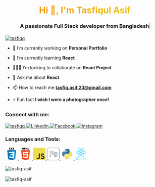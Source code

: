 <h1 align="center">
  <a href="#" style="text-decoration: none; color: black;">
    <span style="
      background: linear-gradient(90deg, #f39c12, #f1c40f, #e67e22, #d35400, #e74c3c);
      background-size: 400%;
      -webkit-background-clip: text;
      -webkit-text-fill-color: transparent;
      animation: gradient 10s ease infinite;">
      Hi 👋, I'm Tasfiqul Asif
    </span>
  </a>
</h1>

<h3 align="center">
  <span style="display:inline-block; overflow:hidden; white-space:nowrap; border-right: .15em solid orange; animation: typing 3.5s steps(30, end), blink-caret .75s step-end infinite;">
    A passionate Full Stack developer from Bangladesh
  </span>
</h3>

<p align="left"> 
  <a href="https://twitter.com/tasfiqq" target="blank">
    <img src="https://img.shields.io/twitter/follow/tasfiqq?logo=twitter&style=for-the-badge" alt="tasfiqq" />
  </a> 
</p>

- 🔭 I’m currently working on **Personal Portfolio**

- 🌱 I’m currently learning **React**

- 🧑‍🤝‍🧑 I’m looking to collaborate on **React Project**

- 💬 Ask me about **React**

- 📫 How to reach me **tasfiq.asif.23@gmail.com**

- ⚡ Fun fact **I wish I were a photographer once!**

<h3 align="left">Connect with me:</h3>
<p align="left">
  <a href="https://twitter.com/tasfiqq" target="blank">
    <img align="center" src="https://raw.githubusercontent.com/rahuldkjain/github-profile-readme-generator/master/src/images/icons/Social/twitter.svg" alt="tasfiqq" height="30" width="40" />
  </a>
  <a href="https://linkedin.com/in/https://www.linkedin.com/in/s-m-tasfiqul-asif" target="blank">
    <img align="center" src="https://raw.githubusercontent.com/rahuldkjain/github-profile-readme-generator/master/src/images/icons/Social/linked-in-alt.svg" alt="LinkedIn" height="30" width="40" />
  </a>
  <a href="https://fb.com/https://www.facebook.com/tasfiq/" target="blank">
    <img align="center" src="https://raw.githubusercontent.com/rahuldkjain/github-profile-readme-generator/master/src/images/icons/Social/facebook.svg" alt="Facebook" height="30" width="40" />
  </a>
  <a href="https://instagram.com/tasfiq.sunny" target="blank">
    <img align="center" src="https://raw.githubusercontent.com/rahuldkjain/github-profile-readme-generator/master/src/images/icons/Social/instagram.svg" alt="Instagram" height="30" width="40" />
  </a>
</p>

<h3 align="left">Languages and Tools:</h3>
<p align="left"> 
  <a href="https://www.w3schools.com/css/" target="_blank" rel="noreferrer"> 
    <img src="https://raw.githubusercontent.com/devicons/devicon/master/icons/css3/css3-original-wordmark.svg" alt="css3" width="40" height="40" style="transform:scale(1); transition: transform .2s;" onmouseover="this.style.transform='scale(1.2)';" onmouseout="this.style.transform='scale(1)';"/> 
  </a>
  <a href="https://www.w3.org/html/" target="_blank" rel="noreferrer"> 
    <img src="https://raw.githubusercontent.com/devicons/devicon/master/icons/html5/html5-original-wordmark.svg" alt="html5" width="40" height="40" style="transform:scale(1); transition: transform .2s;" onmouseover="this.style.transform='scale(1.2)';" onmouseout="this.style.transform='scale(1)';"/> 
  </a>
  <a href="https://developer.mozilla.org/en-US/docs/Web/JavaScript" target="_blank" rel="noreferrer"> 
    <img src="https://raw.githubusercontent.com/devicons/devicon/master/icons/javascript/javascript-original.svg" alt="javascript" width="40" height="40" style="transform:scale(1); transition: transform .2s;" onmouseover="this.style.transform='scale(1.2)';" onmouseout="this.style.transform='scale(1)';"/> 
  </a>
  <a href="https://www.photoshop.com/en" target="_blank" rel="noreferrer"> 
    <img src="https://raw.githubusercontent.com/devicons/devicon/master/icons/photoshop/photoshop-line.svg" alt="photoshop" width="40" height="40" style="transform:scale(1); transition: transform .2s;" onmouseover="this.style.transform='scale(1.2)';" onmouseout="this.style.transform='scale(1)';"/> 
  </a> 
  <a href="https://www.python.org" target="_blank" rel="noreferrer"> 
    <img src="https://raw.githubusercontent.com/devicons/devicon/master/icons/python/python-original.svg" alt="python" width="40" height="40" style="transform:scale(1); transition: transform .2s;" onmouseover="this.style.transform='scale(1.2)';" onmouseout="this.style.transform='scale(1)';"/> 
  </a> 
  <a href="https://reactjs.org/" target="_blank" rel="noreferrer"> 
    <img src="https://raw.githubusercontent.com/devicons/devicon/master/icons/react/react-original-wordmark.svg" alt="react" width="40" height="40" style="transform:scale(1); transition: transform .2s;" onmouseover="this.style.transform='scale(1.2)';" onmouseout="this.style.transform='scale(1)';"/> 
  </a> 
</p>

<p><img align="center" src="https://github-readme-stats.vercel.app/api/top-langs?username=Tasfiq-asif&show_icons=true&locale=en&layout=compact" alt="tasfiq-asif" /></p>

<p><img align="center" src="https://github-readme-streak-stats.herokuapp.com/?user=Tasfiq-asif&" alt="tasfiq-asif" /></p>



